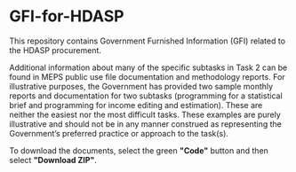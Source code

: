 # GFI-for-HDASP
This repository contains Government Furnished Information (GFI) related to the HDASP procurement.

Additional information about many of the specific subtasks in Task 2 can be found in MEPS public use file documentation and methodology reports.  For illustrative purposes, the Government has provided two sample monthly reports and documentation for two subtasks (programming for a statistical brief and programming for income editing and estimation).  These are neither the easiest nor the most difficult tasks.  These examples are purely illustrative and should not be in any manner construed as representing the Government’s preferred practice or approach to the task(s).

To download the documents, select the green **"Code"** button and then select **"Download ZIP"**.
